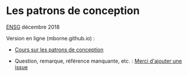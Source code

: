 # Les patrons de conception

[ENSG](http://www.ensg.eu/) décembre 2018

Version en ligne (mborne.github.io) :

* [Cours sur les patrons de conception](http://mborne.github.io/cours-patron-conception/)



* Question, remarque, référence manquante, etc. : [Merci d'ajouter une issue](https://github.com/mborne/cours-patron-conception/issues)
